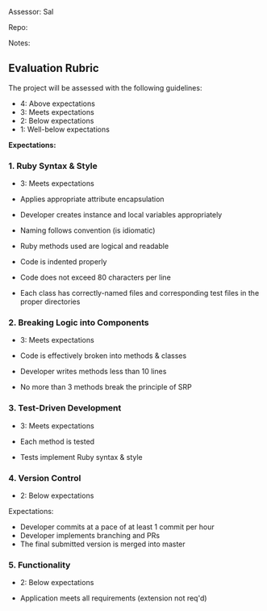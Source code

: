 Assessor: Sal

Repo: 

Notes:

## Evaluation Rubric

The project will be assessed with the following guidelines:

* 4: Above expectations
* 3: Meets expectations
* 2: Below expectations
* 1: Well-below expectations

**Expectations:**

### 1. Ruby Syntax & Style

* 3: Meets expectations

* Applies appropriate attribute encapsulation
* Developer creates instance and local variables appropriately
* Naming follows convention (is idiomatic)
* Ruby methods used are logical and readable
* Code is indented properly
* Code does not exceed 80 characters per line
* Each class has correctly-named files and corresponding test files in the proper directories

### 2. Breaking Logic into Components

* 3: Meets expectations

* Code is effectively broken into methods & classes
* Developer writes methods less than 10 lines
* No more than 3 methods break the principle of SRP

### 3. Test-Driven Development

* 3: Meets expectations

* Each method is tested
* Tests implement Ruby syntax & style

### 4. Version Control

* 2: Below expectations

Expectations:

* Developer commits at a pace of at least 1 commit per hour
* Developer implements branching and PRs
* The final submitted version is merged into master

### 5. Functionality

* 2: Below expectations

* Application meets all requirements (extension not req'd)
